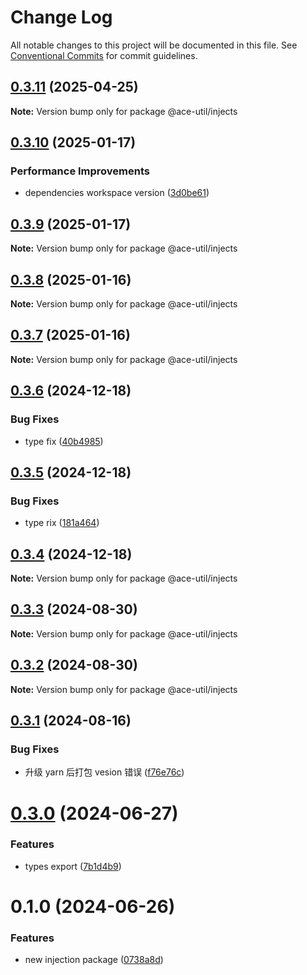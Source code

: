 # Change Log

All notable changes to this project will be documented in this file.
See [Conventional Commits](https://conventionalcommits.org) for commit guidelines.

## [0.3.11](https://github.com/aceHubert/ace-util/compare/@ace-util/injects@0.3.10...@ace-util/injects@0.3.11) (2025-04-25)

**Note:** Version bump only for package @ace-util/injects

## [0.3.10](https://github.com/aceHubert/ace-util/compare/@ace-util/injects@0.3.9...@ace-util/injects@0.3.10) (2025-01-17)

### Performance Improvements

- dependencies workspace version ([3d0be61](https://github.com/aceHubert/ace-util/commit/3d0be6148a48637d70b118c13da4f9e906ff19c0))

## [0.3.9](https://github.com/aceHubert/ace-util/compare/@ace-util/injects@0.3.8...@ace-util/injects@0.3.9) (2025-01-17)

**Note:** Version bump only for package @ace-util/injects

## [0.3.8](https://github.com/aceHubert/ace-util/compare/@ace-util/injects@0.3.7...@ace-util/injects@0.3.8) (2025-01-16)

**Note:** Version bump only for package @ace-util/injects

## [0.3.7](https://github.com/aceHubert/ace-util/compare/@ace-util/injects@0.3.6...@ace-util/injects@0.3.7) (2025-01-16)

**Note:** Version bump only for package @ace-util/injects

## [0.3.6](https://github.com/aceHubert/ace-util/compare/@ace-util/injects@0.3.5...@ace-util/injects@0.3.6) (2024-12-18)

### Bug Fixes

- type fix ([40b4985](https://github.com/aceHubert/ace-util/commit/40b498546eeb0ccbeb707fad8d04e763def30c5b))

## [0.3.5](https://github.com/aceHubert/ace-util/compare/@ace-util/injects@0.3.4...@ace-util/injects@0.3.5) (2024-12-18)

### Bug Fixes

- type rix ([181a464](https://github.com/aceHubert/ace-util/commit/181a46459a0c125393ada6afb9731cbb00408b52))

## [0.3.4](https://github.com/aceHubert/ace-util/compare/@ace-util/injects@0.3.3...@ace-util/injects@0.3.4) (2024-12-18)

**Note:** Version bump only for package @ace-util/injects

## [0.3.3](https://github.com/aceHubert/ace-util/compare/@ace-util/injects@0.3.2...@ace-util/injects@0.3.3) (2024-08-30)

**Note:** Version bump only for package @ace-util/injects

## [0.3.2](https://github.com/aceHubert/ace-util/compare/@ace-util/injects@0.3.1...@ace-util/injects@0.3.2) (2024-08-30)

**Note:** Version bump only for package @ace-util/injects

## [0.3.1](https://github.com/aceHubert/ace-util/compare/@ace-util/injects@0.3.0...@ace-util/injects@0.3.1) (2024-08-16)

### Bug Fixes

- 升级 yarn 后打包 vesion 错误 ([f76e76c](https://github.com/aceHubert/ace-util/commit/f76e76cc05156d9dea63c53a2035dff5db0a2aff))

# [0.3.0](https://github.com/aceHubert/ace-util/compare/@ace-util/injects@0.2.1...@ace-util/injects@0.3.0) (2024-06-27)

### Features

- types export ([7b1d4b9](https://github.com/aceHubert/ace-util/commit/7b1d4b9e00442e57cf6616aaa3b091481c144e78))

# 0.1.0 (2024-06-26)

### Features

- new injection package ([0738a8d](https://github.com/aceHubert/ace-util/commit/0738a8de242ec5394d69ce917e46634e114e304d))
